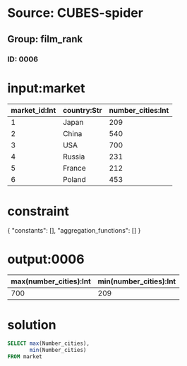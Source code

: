 # Source: CUBES-spider
## Group: film_rank
### ID: 0006

# input:market

| market_id:Int | country:Str | number_cities:Int |
|---|---|---|
| 1 | Japan | 209 |
| 2 | China | 540 |
| 3 | USA | 700 |
| 4 | Russia | 231 |
| 5 | France | 212 |
| 6 | Poland | 453 |

# constraint

{
  "constants": [],
  "aggregation_functions": []
}

# output:0006

| max(number_cities):Int | min(number_cities):Int |
|---|---|
| 700 | 209 |

# solution

```sql
SELECT max(Number_cities),
       min(Number_cities)
FROM market
```
